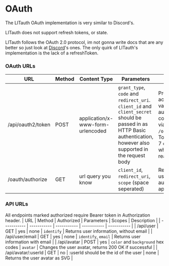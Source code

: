 # OAuth
The LITauth OAuth implementation is very similar to Discord's.

LITauth does not support refresh tokens, or state.

LITauth follows the OAuth 2.0 protocol, im not gonna write docs that are any better so just look at [Discord](https://discord.com/developers/docs/topics/oauth2)'s ones. The only quirk of LITauth's implementation is the lack of a refreshToken.

### OAuth URLs
| URL | Method | Content Type | Parameters | Description |
| ----------- | ----------- | ----------- | ----------- | ----------- |
| /api/oauth2/token | POST | application/x-www-form-urlencoded | `grant_type`, `code` and `redirect_uri`.<br/>`client_id` and `client_secret` should be passed in as HTTP Basic authentication, however also supported in the request body | Provides a accessToken for a valid authentication code (obtained via `/oauth/authorize`)<br/>Tokens expire in 7 days, after which you must reauthorize.
| /oauth/authorize | GET | url query you know | `client_id`, `redirect_uri`, `scope` (space seperated) | Redirect your user here to authorize your application |

### API URLs
All endpoints marked authorized require Bearer token in Authorization header.
| URL | Method | Authorized | Parameters | Scopes | Description |
| ----------- | ----------- | ----------- | ----------- | ----------- |
| /api/user | GET | yes | none | `identify` | Returns user information, without email |
| /api/user/email | GET | yes | none | `identify`, `email` | Returns user information with email |
| /api/avatar | POST | yes | `color` and `background` hex codes | `avatar` | Changes the user avatar, returns 200 OK if successful |
| /api/avatar/:userId | GET | no | :userId should be the id of the user | none | Returns the user avatar as SVG |
